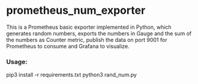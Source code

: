 # prometheus_num_exporter

This is a Prometheus basic exporter implemented in Python, 
which generates random numbers, exports the numbers in 
Gauge and the sum of the numbers as Counter metric, publish
the data on port 9001 for Prometheus to consume and Grafana 
to visualize. 


### Usage:

pip3 install -r requirements.txt
python3 rand_num.py
